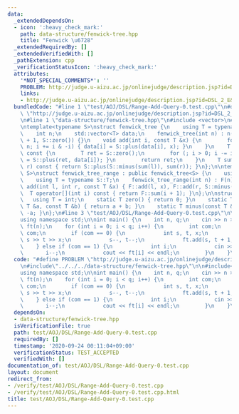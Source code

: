 ```yaml
---
data:
  _extendedDependsOn:
  - icon: ':heavy_check_mark:'
    path: data-structure/fenwick-tree.hpp
    title: "Fenwick \u6728"
  _extendedRequiredBy: []
  _extendedVerifiedWith: []
  _pathExtension: cpp
  _verificationStatusIcon: ':heavy_check_mark:'
  attributes:
    '*NOT_SPECIAL_COMMENTS*': ''
    PROBLEM: http://judge.u-aizu.ac.jp/onlinejudge/description.jsp?id=DSL_2_E&lang=jp
    links:
    - http://judge.u-aizu.ac.jp/onlinejudge/description.jsp?id=DSL_2_E&lang=jp
  bundledCode: "#line 1 \"test/AOJ/DSL/Range-Add-Query-0.test.cpp\"\n#define PROBLEM\
    \ \"http://judge.u-aizu.ac.jp/onlinejudge/description.jsp?id=DSL_2_E&lang=jp\"\
    \n#line 1 \"data-structure/fenwick-tree.hpp\"\n#include <vector>\n#include <cassert>\n\
    \ntemplate<typename S>\nstruct fenwick_tree {\n    using T = typename S::T;\n\
    \    int n;\n    std::vector<T> data;\n    fenwick_tree(int n) : n(n), data(n\
    \ + 1, S::zero()) {}\n    void add(int i, const T &x) {\n        for (i++; i <=\
    \ n; i += i & -i) { data[i] = S::plus(data[i], x); }\n    }\n    T sum(int i)\
    \ const {\n        T ret = S::zero();\n        for (; i > 0; i -= i & -i) { ret\
    \ = S::plus(ret, data[i]); }\n        return ret;\n    }\n    T sum(int l, int\
    \ r) const { return S::plus(S::minus(sum(l)), sum(r)); }\n};\n\ntemplate<typename\
    \ S>\nstruct fenwick_tree_range : public fenwick_tree<S> {\n    using F = fenwick_tree<S>;\n\
    \    using T = typename S::T;\n    fenwick_tree_range(int n) : F(n) {}\n    void\
    \ add(int l, int r, const T &x) { F::add(l, x), F::add(r, S::minus(x)); }\n  \
    \  T operator[](int i) const { return F::sum(i + 1); }\n};\n\nstruct rsq {\n \
    \   using T = int;\n    static T zero() { return 0; }\n    static T plus(const\
    \ T &a, const T &b) { return a + b; }\n    static T minus(const T &a) { return\
    \ -a; }\n};\n#line 3 \"test/AOJ/DSL/Range-Add-Query-0.test.cpp\"\n\n#include<bits/stdc++.h>\n\
    using namespace std;\n\nint main() {\n    int n, q;\n    cin >> n >> q;\n    fenwick_tree_range<rsq>\
    \ ft(n);\n    for (int i = 0; i < q; i++) {\n        int com;\n        cin >>\
    \ com;\n        if (com == 0) {\n            int s, t, x;\n            cin >>\
    \ s >> t >> x;\n            s--, t--;\n            ft.add(s, t + 1, x);\n    \
    \    } else if (com == 1) {\n            int i;\n            cin >> i;\n     \
    \       i--;\n            cout << ft[i] << endl;\n        }\n    }\n}\n"
  code: "#define PROBLEM \"http://judge.u-aizu.ac.jp/onlinejudge/description.jsp?id=DSL_2_E&lang=jp\"\
    \n#include\"../../../data-structure/fenwick-tree.hpp\"\n\n#include<bits/stdc++.h>\n\
    using namespace std;\n\nint main() {\n    int n, q;\n    cin >> n >> q;\n    fenwick_tree_range<rsq>\
    \ ft(n);\n    for (int i = 0; i < q; i++) {\n        int com;\n        cin >>\
    \ com;\n        if (com == 0) {\n            int s, t, x;\n            cin >>\
    \ s >> t >> x;\n            s--, t--;\n            ft.add(s, t + 1, x);\n    \
    \    } else if (com == 1) {\n            int i;\n            cin >> i;\n     \
    \       i--;\n            cout << ft[i] << endl;\n        }\n    }\n}"
  dependsOn:
  - data-structure/fenwick-tree.hpp
  isVerificationFile: true
  path: test/AOJ/DSL/Range-Add-Query-0.test.cpp
  requiredBy: []
  timestamp: '2020-09-24 00:11:04+09:00'
  verificationStatus: TEST_ACCEPTED
  verifiedWith: []
documentation_of: test/AOJ/DSL/Range-Add-Query-0.test.cpp
layout: document
redirect_from:
- /verify/test/AOJ/DSL/Range-Add-Query-0.test.cpp
- /verify/test/AOJ/DSL/Range-Add-Query-0.test.cpp.html
title: test/AOJ/DSL/Range-Add-Query-0.test.cpp
---
```

